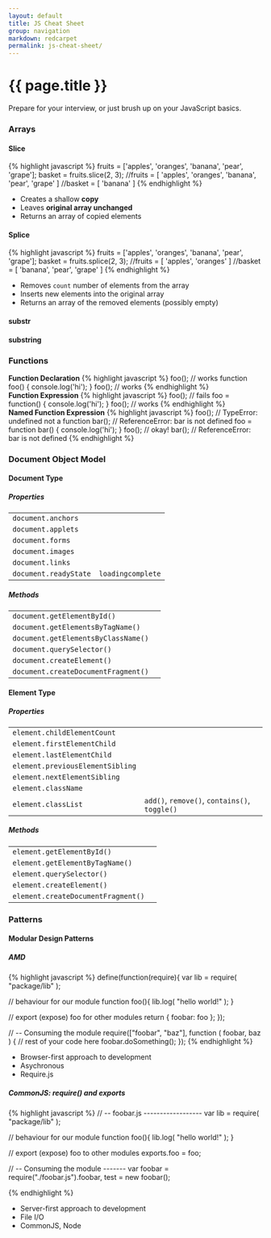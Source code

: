 ```yaml
---
layout: default
title: JS Cheat Sheet
group: navigation
markdown: redcarpet
permalink: js-cheat-sheet/
---
```



<h1 class="page-header">{{ page.title }}</h1>
<p class="lead">
  Prepare for your interview, or just brush up on your JavaScript basics.
</p>

### Arrays

#### Slice

<div class="row">
  <div class="col-md-8">
{% highlight javascript %}
fruits = ['apples', 'oranges', 'banana', 'pear', 'grape'];
basket = fruits.slice(2, 3);
//fruits = [ 'apples', 'oranges', 'banana', 'pear', 'grape' ]
//basket = [ 'banana' ]
{% endhighlight %}
  </div>
  <div class="col-md-4">
    <ul>
      <li>Creates a shallow <strong>copy</strong></li>
      <li>Leaves <strong>original array unchanged</strong></li>
      <li>Returns an array of copied elements</li>
    </ul>
  </div>
</div>

#### Splice
<div class="row">
  <div class="col-md-8">
{% highlight javascript %}
fruits = ['apples', 'oranges', 'banana', 'pear', 'grape'];
basket = fruits.splice(2, 3);
//fruits = [ 'apples', 'oranges' ]
//basket = [ 'banana', 'pear', 'grape' ]
{% endhighlight %}
  </div>
  <div class="col-md-4">
    <ul>
      <li>Removes <code>count</code> number of elements from the array</li>
      <li>Inserts new elements into the original array</li>
      <li>Returns an array of the removed elements (possibly empty)</li>
    </ul>
  </div>
</div>


#### substr


#### substring



### Functions
<div class="row">
  <div class="col-md-3">
  <strong>Function Declaration</strong>
{% highlight javascript %}
foo();    // works
function foo() {
  console.log('hi');
}
foo();    // works
{% endhighlight %}
  </div>
  <div class="col-md-3">
  <strong>Function Expression</strong>
{% highlight javascript %}
foo();    // fails
foo = function() {
  console.log('hi');
}
foo();    // works
{% endhighlight %}
  </div>
  <div class="col-md-6">
  <strong>Named Function Expression</strong>
{% highlight javascript %}
foo();    // TypeError: undefined not a function
bar();    // ReferenceError: bar is not defined
foo = function bar() {
  console.log('hi');
}
foo();    // okay!
bar();    // ReferenceError: bar is not defined
{% endhighlight %}
  </div>
</div>

### Document Object Model
#### Document Type
<div class="row">
  <div class="col-md-6">
    <h5>Properties</h5>
    <table>
      <tr><td><code>document.anchors</code></td><td></td></tr>
      <tr><td><code>document.applets</code></td><td></td></tr>
      <tr><td><code>document.forms</code></td><td></td></tr>
      <tr><td><code>document.images</code></td><td></td></tr>
      <tr><td><code>document.links</code></td><td></td></tr>
      <tr><td><code>document.readyState</code></td><td><code>loading</code><code>complete</code></td></tr>
    </table>
  </div>
  <div class="col-md-6">
    <h5>Methods</h5>
    <table>
      <tr><td><code>document.getElementById()</code></td><td></td></tr>
      <tr><td><code>document.getElementsByTagName()</code></td><td></td></tr>
      <tr><td><code>document.getElementsByClassName()</code></td><td></td></tr>
      <tr><td><code>document.querySelector()</code></td><td></td></tr>
      <tr><td><code>document.createElement()</code></td><td></td></tr>
      <tr><td><code>document.createDocumentFragment()</code></td><td></td></tr>
    </table>
  </div>
</div>

#### Element Type
<div class="row">
  <div class="col-md-6">
    <h5>Properties</h5>
    <table>
      <tr><td><code>element.childElementCount</code></td><td></td></tr>
      <tr><td><code>element.firstElementChild</code></td><td></td></tr>
      <tr><td><code>element.lastElementChild</code></td><td></td></tr>
      <tr><td><code>element.previousElementSibling</code></td><td></td></tr>
      <tr><td><code>element.nextElementSibling</code></td><td></td></tr>
      <tr><td><code>element.className</code></td><td></td></tr>
      <tr><td><code>element.classList</code></td><td>
        <code>add()</code>,
        <code>remove()</code>,
        <code>contains()</code>,
        <code>toggle()</code>
      </td></tr>
    </table>
  </div>
  <div class="col-md-6">
    <h5>Methods</h5>
    <table>
      <tr><td><code>element.getElementById()</code></td><td></td></tr>
      <tr><td><code>element.getElementByTagName()</code></td><td></td></tr>
      <tr><td><code>element.querySelector()</code></td><td></td></tr>
      <tr><td><code>element.createElement()</code></td><td></td></tr>
      <tr><td><code>element.createDocumentFragment()</code></td><td></td></tr>
    </table>
  </div>
</div>



### Patterns

#### Modular Design Patterns

<div class="row">
  <div class="col-md-6">
    <h5>AMD</h5>
{% highlight javascript %}
define(function(require){
  var lib = require( "package/lib" );

  // behaviour for our module
  function foo(){
    lib.log( "hello world!" );
  }

  // export (expose) foo for other modules
  return {
    foobar: foo
  };
});

// -- Consuming the module
require(["foobar", "baz"], function ( foobar, baz ) {
  // rest of your code here
  foobar.doSomething();
});
{% endhighlight %}
<ul>
  <li>Browser-first approach to development</li>
  <li>Asychronous</li>
  <li>Require.js</li>
</ul>
  </div>
  <div class="col-md-6">
    <h5>CommonJS: require() and exports</h5>
{% highlight javascript %}
// -- foobar.js ------------------
var lib = require( "package/lib" );
 
// behaviour for our module
function foo(){
  lib.log( "hello world!" );
}

// export (expose) foo to other modules
exports.foo = foo;




// -- Consuming the module -------
var foobar = require("./foobar.js").foobar,
    test   = new foobar();

 
{% endhighlight %}
<ul>
  <li>Server-first approach to development</li>
  <li>File I/O</li>
  <li>CommonJS, Node</li>
</ul>
  </div>
</div>


